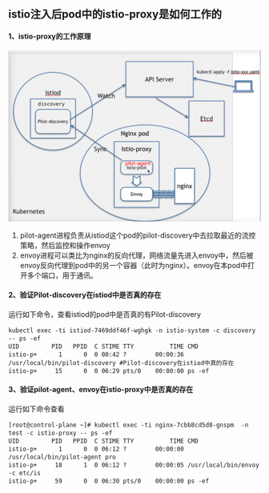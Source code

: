 ## istio注入后pod中的istio-proxy是如何工作的



#### 1、istio-proxy的工作原理

![avatar](../images/33.png)

1. pilot-agent进程负责从istiod这个pod的pilot-discovery中去拉取最近的流控策略，然后监控和操作envoy
2. envoy进程可以类比为nginx的反向代理，网络流量先进入envoy中，然后被envoy反向代理到pod中的另一个容器（此时为nginx）。envoy在本pod中打开多个端口，用于通讯。



#### 2、验证Pilot-discovery在istiod中是否真的存在

运行如下命令，查看istiod的pod中是否真的有Pilot-discovery

```shell
kubectl exec -ti istiod-7469ddf46f-wghgk -n istio-system -c discovery -- ps -ef
UID         PID   PPID  C STIME TTY          TIME CMD
istio-p+      1      0  0 00:42 ?        00:00:36 /usr/local/bin/pilot-discovery #Pilot-discovery在istiod中真的存在
istio-p+     15      0  0 06:29 pts/0    00:00:00 ps -ef
```





#### 3、验证pilot-agent、envoy在istio-proxy中是否真的存在

运行如下命令查看

```shell
[root@control-plane ~]# kubectl exec -ti nginx-7cbb8cd5d8-gnspm  -n test -c istio-proxy -- ps -ef
UID         PID   PPID  C STIME TTY          TIME CMD
istio-p+      1      0  0 06:12 ?        00:00:00 /usr/local/bin/pilot-agent pro
istio-p+     18      1  0 06:12 ?        00:00:05 /usr/local/bin/envoy -c etc/is
istio-p+     59      0  0 06:30 pts/0    00:00:00 ps -ef
```

